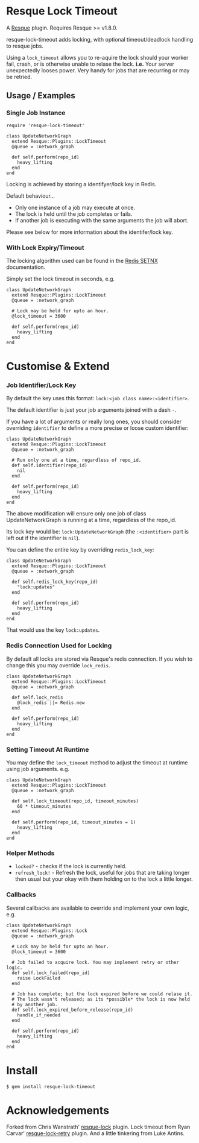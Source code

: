 Resque Lock Timeout
===================

A [Resque][rq] plugin. Requires Resque >= v1.8.0.

resque-lock-timeout adds locking, with optional timeout/deadlock handling to
resque jobs.

Using a `lock_timeout` allows you to re-aquire the lock should your worker
fail, crash, or is otherwise unable to relase the lock. **i.e.** Your server
unexpectedly looses power. Very handy for jobs that are recurring or may be
retried.

Usage / Examples
----------------

### Single Job Instance

    require 'resque-lock-timeout'

    class UpdateNetworkGraph
      extend Resque::Plugins::LockTimeout
      @queue = :network_graph

      def self.perform(repo_id)
        heavy_lifting
      end
    end

Locking is achieved by storing a identifyer/lock key in Redis.

Default behaviour...

* Only one instance of a job may execute at once.
* The lock is held until the job completes or fails.
* If another job is executing with the same arguments the job will abort.

Please see below for more information about the identifer/lock key.

### With Lock Expiry/Timeout

The locking algorithm used can be found in the [Redis SETNX][redis-setnx]
documentation.

Simply set the lock timeout in seconds, e.g.

    class UpdateNetworkGraph
      extend Resque::Plugins::LockTimeout
      @queue = :network_graph

      # Lock may be held for upto an hour.
      @lock_timeout = 3600

      def self.perform(repo_id)
        heavy_lifting
      end
    end

Customise & Extend
==================

### Job Identifier/Lock Key

By default the key uses this format: `lock:<job class name>:<identifier>`.

The default identifier is just your job arguments joined with a dash `-`.

If you have a lot of arguments or really long ones, you should consider
overriding `identifier` to define a more precise or loose custom identifier:

    class UpdateNetworkGraph
      extend Resque::Plugins::LockTimeout
      @queue = :network_graph

      # Run only one at a time, regardless of repo_id.
      def self.identifier(repo_id)
        nil
      end

      def self.perform(repo_id)
        heavy_lifting
      end
    end

The above modification will ensure only one job of class
UpdateNetworkGraph is running at a time, regardless of the
repo_id.

Its lock key would be: `lock:UpdateNetworkGraph` (the `:<identifier>` part is left out if the identifier is `nil`).

You can define the entire key by overriding `redis_lock_key`:

    class UpdateNetworkGraph
      extend Resque::Plugins::LockTimeout
      @queue = :network_graph

      def self.redis_lock_key(repo_id)
        "lock:updates"
      end

      def self.perform(repo_id)
        heavy_lifting
      end
    end
    
That would use the key `lock:updates`.

### Redis Connection Used for Locking

By default all locks are stored via Resque's redis connection. If you wish to
change this you may override `lock_redis`.

    class UpdateNetworkGraph
      extend Resque::Plugins::LockTimeout
      @queue = :network_graph

      def self.lock_redis
        @lock_redis ||= Redis.new
      end

      def self.perform(repo_id)
        heavy_lifting
      end
    end

### Setting Timeout At Runtime

You may define the `lock_timeout` method to adjust the timeout at runtime
using job arguments. e.g.

    class UpdateNetworkGraph
      extend Resque::Plugins::LockTimeout
      @queue = :network_graph

      def self.lock_timeout(repo_id, timeout_minutes)
        60 * timeout_minutes
      end

      def self.perform(repo_id, timeout_minutes = 1)
        heavy_lifting
      end
    end

### Helper Methods

* `locked?` - checks if the lock is currently held.
* `refresh_lock!` - Refresh the lock, useful for jobs that are taking longer
    then usual but your okay with them holding on to the lock a little longer.

### Callbacks

Several callbacks are available to override and implement your own logic, e.g.

    class UpdateNetworkGraph
      extend Resque::Plugins::Lock
      @queue = :network_graph

      # Lock may be held for upto an hour.
      @lock_timeout = 3600

      # Job failed to acquire lock. You may implement retry or other logic.
      def self.lock_failed(repo_id)
        raise LockFailed
      end

      # Job has complete; but the lock expired before we could relase it.
      # The lock wasn't released; as its *possible* the lock is now held
      # by another job.
      def self.lock_expired_before_release(repo_id)
        handle_if_needed
      end

      def self.perform(repo_id)
        heavy_lifting
      end
    end

Install
=======

    $ gem install resque-lock-timeout

Acknowledgements
================

Forked from Chris Wanstrath' [resque-lock][resque-lock] plugin.
Lock timeout from Ryan Carvar' [resque-lock-retry][resque-lock-retry] plugin.
And a little tinkering from Luke Antins.

[rq]: http://github.com/defunkt/resque
[redis-setnx]: http://code.google.com/p/redis/wiki/SetnxCommand
[resque-lock]: http://github.com/defunkt/resque-lock
[resque-lock-retry]: http://github.com/rcarver/resque-lock-retry